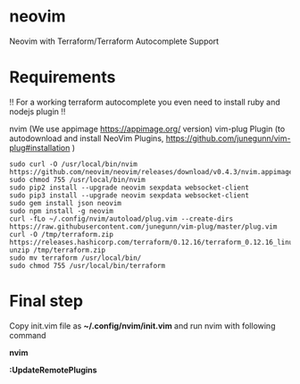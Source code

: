# neovim
Neovim with Terraform/Terraform Autocomplete Support

# Requirements 

!! For a working terraform autocomplete you even need to install  ruby and nodejs plugin !!

nvim (We use appimage https://appimage.org/ version)
vim-plug Plugin (to autodownload and install NeoVim Plugins, https://github.com/junegunn/vim-plug#installation )


```
sudo curl -O /usr/local/bin/nvim https://github.com/neovim/neovim/releases/download/v0.4.3/nvim.appimage
sudo chmod 755 /usr/local/bin/nvim
sudo pip2 install --upgrade neovim sexpdata websocket-client
sudo pip3 install --upgrade neovim sexpdata websocket-client
sudo gem install json neovim
sudo npm install -g neovim
curl -fLo ~/.config/nvim/autoload/plug.vim --create-dirs https://raw.githubusercontent.com/junegunn/vim-plug/master/plug.vim
curl -O /tmp/terraform.zip https://releases.hashicorp.com/terraform/0.12.16/terraform_0.12.16_linux_amd64.zip
unzip /tmp/terraform.zip
sudo mv terraform /usr/local/bin/
sudo chmod 755 /usr/local/bin/terraform

```

# Final step
Copy init.vim file as  **~/.config/nvim/init.vim** and run nvim with following command

**nvim**

**:UpdateRemotePlugins**






